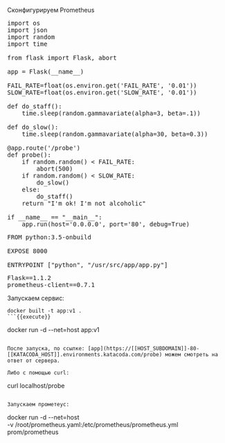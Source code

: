Сконфигурируем Prometheus

<pre class="file" data-filename="app.py" data-target="replace">
import os
import json
import random
import time

from flask import Flask, abort

app = Flask(__name__)

FAIL_RATE=float(os.environ.get('FAIL_RATE', '0.01'))
SLOW_RATE=float(os.environ.get('SLOW_RATE', '0.01'))

def do_staff():
    time.sleep(random.gammavariate(alpha=3, beta=.1))

def do_slow():
    time.sleep(random.gammavariate(alpha=30, beta=0.3))

@app.route('/probe')
def probe():
    if random.random() < FAIL_RATE:
        abort(500)
    if random.random() < SLOW_RATE:
        do_slow()
    else:
        do_staff()
    return "I'm ok! I'm not alcoholic"

if __name__ == "__main__":
    app.run(host='0.0.0.0', port='80', debug=True)
</pre>

<pre class="file" data-filename="Dockerfile" data-target="replace">
FROM python:3.5-onbuild

EXPOSE 8000

ENTRYPOINT ["python", "/usr/src/app/app.py"]
</pre>

<pre class="file" data-filename="requirements.txt" data-target="replace">
Flask==1.1.2
prometheus-client==0.7.1
</pre>

Запускаем сервис:
```
docker built -t app:v1 .
```{{execute}}

```
docker run -d --net=host app:v1
```{{execute}}

После запуска, по ссылке: [app](https://[[HOST_SUBDOMAIN]]-80-[[KATACODA_HOST]].environments.katacoda.com/probe) можем смотреть на ответ от сервера. 

Либо с помощью curl:

```
curl localhost/probe
```{{execute}}

Запускаем прометеус: 

```
docker run -d --net=host \
     -v /root/prometheus.yaml:/etc/prometheus/prometheus.yml \
     prom/prometheus
```{{execute}}

